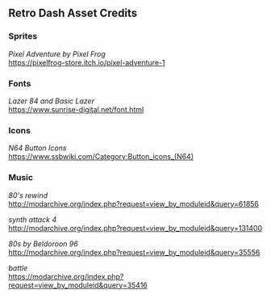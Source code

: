 ## Retro Dash Asset Credits
### Sprites

_Pixel Adventure by Pixel Frog_  
https://pixelfrog-store.itch.io/pixel-adventure-1

### Fonts
_Lazer 84 and Basic Lazer_  
https://www.sunrise-digital.net/font.html

### Icons
_N64 Button Icons_  
https://www.ssbwiki.com/Category:Button_icons_(N64)

### Music
_80's rewind_  
http://modarchive.org/index.php?request=view_by_moduleid&query=61856

_synth attack 4_  
http://modarchive.org/index.php?request=view_by_moduleid&query=131400

_80s by Beldoroon 96_  
http://modarchive.org/index.php?request=view_by_moduleid&query=35556

_battle_  
https://modarchive.org/index.php?request=view_by_moduleid&query=35416